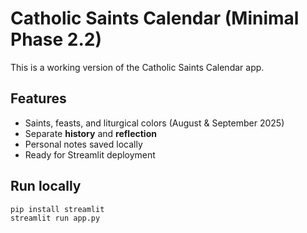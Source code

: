 # Catholic Saints Calendar (Minimal Phase 2.2)

This is a working version of the Catholic Saints Calendar app.

## Features
- Saints, feasts, and liturgical colors (August & September 2025)
- Separate **history** and **reflection**
- Personal notes saved locally
- Ready for Streamlit deployment

## Run locally
```bash
pip install streamlit
streamlit run app.py
```
